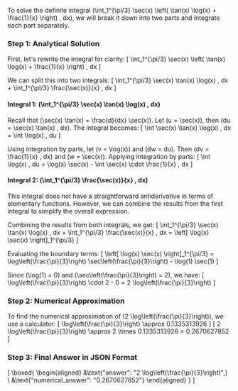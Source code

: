 To solve the definite integral \(\int_1^{\pi/3} \sec(x) \left( \tan(x) \log(x) + \frac{1}{x} \right) \, dx\), we will break it down into two parts and integrate each part separately.

### Step 1: Analytical Solution

First, let's rewrite the integral for clarity:
\[
\int_1^{\pi/3} \sec(x) \left( \tan(x) \log(x) + \frac{1}{x} \right) \, dx
\]

We can split this into two integrals:
\[
\int_1^{\pi/3} \sec(x) \tan(x) \log(x) \, dx + \int_1^{\pi/3} \frac{\sec(x)}{x} \, dx
\]

#### Integral 1: \(\int_1^{\pi/3} \sec(x) \tan(x) \log(x) \, dx\)

Recall that \(\sec(x) \tan(x) = \frac{d}{dx} \sec(x)\). Let \(u = \sec(x)\), then \(du = \sec(x) \tan(x) \, dx\). The integral becomes:
\[
\int \sec(x) \tan(x) \log(x) \, dx = \int \log(x) \, du
\]

Using integration by parts, let \(v = \log(x)\) and \(dw = du\). Then \(dv = \frac{1}{x} \, dx\) and \(w = \sec(x)\). Applying integration by parts:
\[
\int \log(x) \, du = \log(x) \sec(x) - \int \sec(x) \cdot \frac{1}{x} \, dx
\]

#### Integral 2: \(\int_1^{\pi/3} \frac{\sec(x)}{x} \, dx\)

This integral does not have a straightforward antiderivative in terms of elementary functions. However, we can combine the results from the first integral to simplify the overall expression.

Combining the results from both integrals, we get:
\[
\int_1^{\pi/3} \sec(x) \tan(x) \log(x) \, dx + \int_1^{\pi/3} \frac{\sec(x)}{x} \, dx = \left[ \log(x) \sec(x) \right]_1^{\pi/3}
\]

Evaluating the boundary terms:
\[
\left[ \log(x) \sec(x) \right]_1^{\pi/3} = \log\left(\frac{\pi}{3}\right) \sec\left(\frac{\pi}{3}\right) - \log(1) \sec(1)
\]

Since \(\log(1) = 0\) and \(\sec\left(\frac{\pi}{3}\right) = 2\), we have:
\[
\log\left(\frac{\pi}{3}\right) \cdot 2 - 0 = 2 \log\left(\frac{\pi}{3}\right)
\]

### Step 2: Numerical Approximation

To find the numerical approximation of \(2 \log\left(\frac{\pi}{3}\right)\), we use a calculator:
\[
\log\left(\frac{\pi}{3}\right) \approx 0.1335313926
\]
\[
2 \log\left(\frac{\pi}{3}\right) \approx 2 \times 0.1335313926 = 0.2670627852
\]

### Step 3: Final Answer in JSON Format

\[
\boxed{
\begin{aligned}
&\text{"answer": "2 \log\left(\frac{\pi}{3}\right)",} \\
&\text{"numerical_answer": "0.2670627852"}
\end{aligned}
}
\]